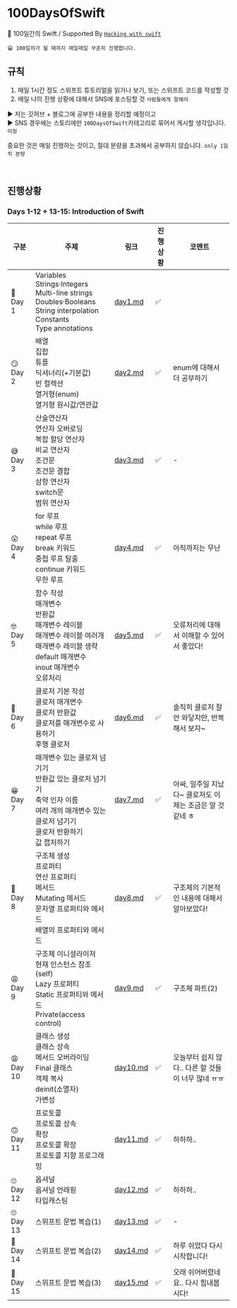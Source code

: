 # 100DaysOfSwift

🌱 100일간의 Swift / Supported By [`Hacking with swift`](https://www.hackingwithswift.com/100)

```
😁 100일차가 될 때까지 매일매일 꾸준히 진행합니다.
```

## 규칙

1. 매일 1시간 정도 스위프트 튜토리얼을 읽거나 보기, 또는 스위프트 코드를 작성할 것
2. 매일 나의 진행 상황에 대해서 SNS에 포스팅할 것 `사람들에게 말해라`

▶︎ 저는 깃허브 + 블로그에 공부한 내용을 정리할 예정이고  
▶︎ SNS 경우에는 스토리에만 `100DaysOfSwift`카테고리로 묶어서 게시할 생각입니다. `미정`

중요한 것은 매일 진행하는 것이고, 절대 분량을 초과해서 공부하지 않습니다. `only 1일치 분량`

<br>

## 진행상황

### Days 1-12 + 13-15: Introduction of Swift

| 구분      | 주제                                                                                                                                                                        | 링크                                                                                                                                           | 진행상황 | 코멘트                                                    |
| --------- | --------------------------------------------------------------------------------------------------------------------------------------------------------------------------- | ---------------------------------------------------------------------------------------------------------------------------------------------- | -------- | --------------------------------------------------------- |
| 🤔 Day 1  | Variables <br> Strings·Integers <br> Multi-line strings <br> Doubles·Booleans <br> String interpolation <br> Constants <br> Type annotations                                | [day1.md](https://github.com/Taehyeon-Kim/100DaysOfSwift/blob/master/day1-15_%EC%8A%A4%EC%9C%84%ED%94%84%ED%8A%B8%EB%AC%B8%EB%B2%95/day1.md)   | ✅       |
| 😏 Day 2  | 배열 <br> 집합 <br> 튜플 <br> 딕셔너리(+기본값) <br> 빈 컬렉션 <br> 열거형(enum) <br> 열거형 원시값/연관값                                                                  | [day2.md](https://github.com/Taehyeon-Kim/100DaysOfSwift/blob/master/day1-15_%EC%8A%A4%EC%9C%84%ED%94%84%ED%8A%B8%EB%AC%B8%EB%B2%95/day2.md)   | ✅       | enum에 대해서 더 공부하기                                 |
| 😅 Day 3  | 산술연산자 <br> 연산자 오버로딩 <br> 복합 할당 연산자 <br> 비교 연산자 <br> 조건문 <br> 조건문 결합 <br> 삼항 연산자 <br> switch문 <br> 범위 연산자                         | [day3.md](https://github.com/Taehyeon-Kim/100DaysOfSwift/blob/master/day1-15_%EC%8A%A4%EC%9C%84%ED%94%84%ED%8A%B8%EB%AC%B8%EB%B2%95/day3.md)   | ✅       | -                                                         |
| 😲 Day 4  | for 루프 <br> while 루프 <br> repeat 루프 <br> break 키워드 <br> 중첩 루프 탈출 <br> continue 키워드 <br> 무한 루프                                                         | [day4.md](https://github.com/Taehyeon-Kim/100DaysOfSwift/blob/master/day1-15_%EC%8A%A4%EC%9C%84%ED%94%84%ED%8A%B8%EB%AC%B8%EB%B2%95/day4.md)   | ✅       | 아직까지는 무난                                           |
| 🤓 Day 5  | 함수 작성 <br> 매개변수 <br> 반환값 <br> 매개변수 레이블 <br> 매개변수 레이블 여러개 <br> 매개변수 레이블 생략 <br> default 매개변수 <br> inout 매개변수 <br> 오류처리 <br> | [day5.md](https://github.com/Taehyeon-Kim/100DaysOfSwift/blob/master/day1-15_%EC%8A%A4%EC%9C%84%ED%94%84%ED%8A%B8%EB%AC%B8%EB%B2%95/day5.md)   | ✅       | 오류처리에 대해서 이해할 수 있어서 좋았다!                |
| 🤭 Day 6  | 클로저 기본 작성 <br> 클로저 매개변수 <br> 클로저 반환값 <br> 클로저를 매개변수로 사용하기 <br> 후행 클로저                                                                 | [day6.md](https://github.com/Taehyeon-Kim/100DaysOfSwift/blob/master/day1-15_%EC%8A%A4%EC%9C%84%ED%94%84%ED%8A%B8%EB%AC%B8%EB%B2%95/day6.md)   | ✅       | 솔직히 클로저 잘 안 와닿지만, 반복해서 보자~              |
| 😁 Day 7  | 매개변수 있는 클로저 넘기기 <br> 반환값 있는 클로저 넘기기 <br> 축약 인자 이름 <br> 여러 개의 매개변수 있는 클로저 넘기기 <br> 클로저 반환하기 <br> 값 캡처하기             | [day7.md](https://github.com/Taehyeon-Kim/100DaysOfSwift/blob/master/day1-15_%EC%8A%A4%EC%9C%84%ED%94%84%ED%8A%B8%EB%AC%B8%EB%B2%95/day7.md)   | ✅       | 아싸, 일주일 지났다~ 클로저도 이제는 조금은 알 것 같네 ㅎ |
| 🙂 Day 8  | 구조체 생성 <br> 프로퍼티 <br> 연산 프로퍼티 <br> 메서드 <br> Mutating 메서드 <br> 문자열 프로퍼티와 메서드 <br> 배열의 프로퍼티와 메서드                                   | [day8.md](https://github.com/Taehyeon-Kim/100DaysOfSwift/blob/master/day1-15_%EC%8A%A4%EC%9C%84%ED%94%84%ED%8A%B8%EB%AC%B8%EB%B2%95/day8.md)   | ✅       | 구조체의 기본적인 내용에 대해서 알아보았다!               |
| 😩 Day 9  | 구조체 이니셜라이저 <br> 현재 인스턴스 참조(self) <br> Lazy 프로퍼티 <br> Static 프로퍼티와 메서드 <br> Private(access control)                                             | [day9.md](https://github.com/Taehyeon-Kim/100DaysOfSwift/blob/master/day1-15_%EC%8A%A4%EC%9C%84%ED%94%84%ED%8A%B8%EB%AC%B8%EB%B2%95/day9.md)   | ✅       | 구조체 파트(2)                                            |
| 😩 Day 10 | 클래스 생성 <br> 클래스 상속 <br> 메서드 오버라이딩 <br> Final 클래스 <br> 객체 복사 <br> deinit(소멸자) <br> 가변성                                                        | [day10.md](https://github.com/Taehyeon-Kim/100DaysOfSwift/blob/master/day1-15_%EC%8A%A4%EC%9C%84%ED%94%84%ED%8A%B8%EB%AC%B8%EB%B2%95/day10.md) | ✅       | 오늘부터 쉽지 않다.. 다른 할 것들이 너무 많네 ㅠㅠ        |
| 🙃 Day 11 | 프로토콜 <br> 프로토콜 상속 <br> 확장 <br> 프로토콜 확장 <br> 프로토콜 지향 프로그래밍                                                                                      | [day11.md](https://github.com/Taehyeon-Kim/100DaysOfSwift/blob/master/day1-15_%EC%8A%A4%EC%9C%84%ED%94%84%ED%8A%B8%EB%AC%B8%EB%B2%95/day11.md) | ✅       | 하하하..                                                  |
| 🙄 Day 12 | 옵셔널 <br> 옵셔널 언래핑 <br> 타입캐스팅                                                                                                                                   | [day12.md](https://github.com/Taehyeon-Kim/100DaysOfSwift/blob/master/day1-15_%EC%8A%A4%EC%9C%84%ED%94%84%ED%8A%B8%EB%AC%B8%EB%B2%95/day12.md) | ✅       | 하하하..                                                  |
| 🙄 Day 13 | 스위프트 문법 복습(1)                                                                                                                                                       | [day13.md](https://github.com/Taehyeon-Kim/100DaysOfSwift/blob/master/day1-15_%EC%8A%A4%EC%9C%84%ED%94%84%ED%8A%B8%EB%AC%B8%EB%B2%95/day13.md) | ✅       | -                                                         |
| 🥺 Day 14 | 스위프트 문법 복습(2)                                                                                                                                                       | [day14.md](https://github.com/Taehyeon-Kim/100DaysOfSwift/blob/master/day1-15_%EC%8A%A4%EC%9C%84%ED%94%84%ED%8A%B8%EB%AC%B8%EB%B2%95/day14.md) | ✅       | 하루 쉬었다 다시 시작합니다!                              |
| 🥺 Day 15 | 스위프트 문법 복습(3)                                                                                                                                                       | [day15.md](https://github.com/Taehyeon-Kim/100DaysOfSwift/blob/master/day1-15_%EC%8A%A4%EC%9C%84%ED%94%84%ED%8A%B8%EB%AC%B8%EB%B2%95/day15.md) | ✅       | 오래 쉬어버렸네요.. 다시 힘내봅시다!                      |

